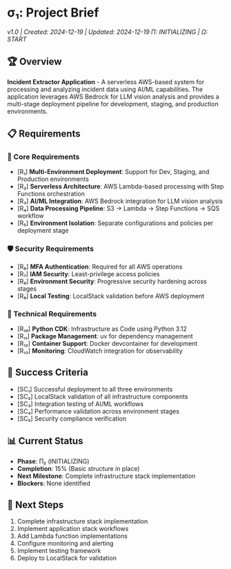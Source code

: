 # σ₁: Project Brief
*v1.0 | Created: 2024-12-19 | Updated: 2024-12-19*
*Π: INITIALIZING | Ω: START*

## 🏆 Overview

**Incident Extractor Application** - A serverless AWS-based system for processing and analyzing incident data using AI/ML capabilities. The application leverages AWS Bedrock for LLM vision analysis and provides a multi-stage deployment pipeline for development, staging, and production environments.

## 📋 Requirements

### 🎯 Core Requirements
- [R₁] **Multi-Environment Deployment**: Support for Dev, Staging, and Production environments
- [R₂] **Serverless Architecture**: AWS Lambda-based processing with Step Functions orchestration
- [R₃] **AI/ML Integration**: AWS Bedrock integration for LLM vision analysis
- [R₄] **Data Processing Pipeline**: S3 → Lambda → Step Functions → SQS workflow
- [R₅] **Environment Isolation**: Separate configurations and policies per deployment stage

### 🛡️ Security Requirements
- [R₆] **MFA Authentication**: Required for all AWS operations
- [R₇] **IAM Security**: Least-privilege access policies
- [R₈] **Environment Security**: Progressive security hardening across stages
- [R₉] **Local Testing**: LocalStack validation before AWS deployment

### 🔧 Technical Requirements
- [R₁₀] **Python CDK**: Infrastructure as Code using Python 3.12
- [R₁₁] **Package Management**: uv for dependency management
- [R₁₂] **Container Support**: Docker devcontainer for development
- [R₁₃] **Monitoring**: CloudWatch integration for observability

## 🎯 Success Criteria
- [SC₁] Successful deployment to all three environments
- [SC₂] LocalStack validation of all infrastructure components
- [SC₃] Integration testing of AI/ML workflows
- [SC₄] Performance validation across environment stages
- [SC₅] Security compliance verification

## 📊 Current Status
- **Phase**: Π₂ (INITIALIZING)
- **Completion**: 15% (Basic structure in place)
- **Next Milestone**: Complete infrastructure stack implementation
- **Blockers**: None identified

## 🔄 Next Steps
1. Complete infrastructure stack implementation
2. Implement application stack workflows
3. Add Lambda function implementations
4. Configure monitoring and alerting
5. Implement testing framework
6. Deploy to LocalStack for validation